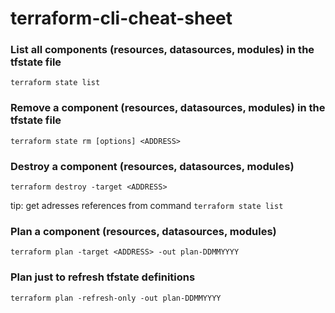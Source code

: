 # terraform-cli-cheat-sheet

### List all components (resources, datasources, modules) in the tfstate file
 
```terraform state list```


### Remove a component (resources, datasources, modules) in the tfstate file

```terraform state rm [options] <ADDRESS>```

### Destroy a component (resources, datasources, modules)


```terraform destroy -target <ADDRESS>```

tip: get adresses references from command ```terraform state list```

### Plan a component (resources, datasources, modules)


```terraform plan -target <ADDRESS> -out plan-DDMMYYYY```

### Plan just to refresh tfstate definitions

```terraform plan -refresh-only -out plan-DDMMYYYY```
